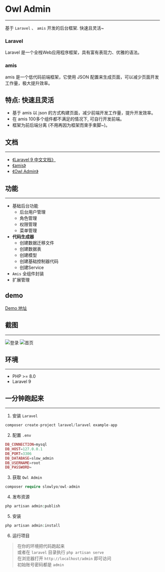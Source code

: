 # Owl Admin

***
基于 `Laravel` 、 `amis` 开发的后台框架. 快速且灵活~

### Laravel

Laravel 是一个全栈Web应用程序框架，具有富有表现力、优雅的语法。

### amis

amis 是一个低代码前端框架，它使用 JSON 配置来生成页面，可以减少页面开发工作量，极大提升效率。

## 特点: 快速且灵活
- 基于 amis 以 json 的方式构建页面，减少前端开发工作量，提升开发效率。
- 在 amis 100多个组件都不满足的情况下, 可自行开发前端。
- 框架为前后端分离 (不用再因为框架而束手束脚~)。


## 文档

***

- [《Laravel 9 中文文档》](https://learnku.com/docs/laravel/9.x/installation/12200)
- [《amis》](https://aisuda.bce.baidu.com/amis/zh-CN/docs/index)
- [《Owl Admin》](https://slowlyo.gitee.io/owl-admin-doc)

## 功能

***

- 基础后台功能
    - 后台用户管理
    - 角色管理
    - 权限管理
    - 菜单管理
- **代码生成器**
    - 创建数据迁移文件
    - 创建数据表
    - 创建模型
    - 创建基础控制器代码
    - 创建Service
- `Amis` 全组件封装
- 扩展管理

## demo
[Demo 地址](http://admin-demo.slowlyo.top)

## 截图

***
![登录](https://slowlyo.gitee.io/static/images/owl-admin/login-page.png)
![首页](https://slowlyo.gitee.io/static/images/owl-admin/home-page.png)

## 环境

***

- PHP >= 8.0
- Laravel 9

## 一分钟跑起来

***

1. 安装 `Laravel`

```php
composer create-project laravel/laravel example-app
```

2. 配置 `.env`

```php
DB_CONNECTION=mysql
DB_HOST=127.0.0.1
DB_PORT=3306
DB_DATABASE=slow_admin
DB_USERNAME=root
DB_PASSWORD=
```

3. 获取 `Owl Admin`

```php
composer require slowlyo/owl-admin
```

4. 发布资源

```php
php artisan admin:publish
```

5. 安装

```php
php artisan admin:install
```

6. 运行项目

> 在你的环境把代码跑起来 <br>
> 或者在 `laravel` 目录执行 `php artisan serve` <br>
> 在浏览器打开 `http://localhost/admin` 即可访问 <br>
> 初始账号密码都是 `admin`
